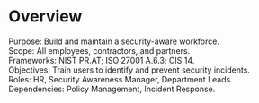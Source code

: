 # Overview
Purpose: Build and maintain a security-aware workforce.  
Scope: All employees, contractors, and partners.  
Frameworks: NIST PR.AT; ISO 27001 A.6.3; CIS 14.  
Objectives: Train users to identify and prevent security incidents.  
Roles: HR, Security Awareness Manager, Department Leads.  
Dependencies: Policy Management, Incident Response.
